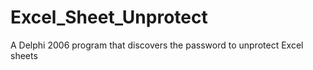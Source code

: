 # Excel_Sheet_Unprotect
A Delphi 2006 program that discovers the password to unprotect Excel sheets
